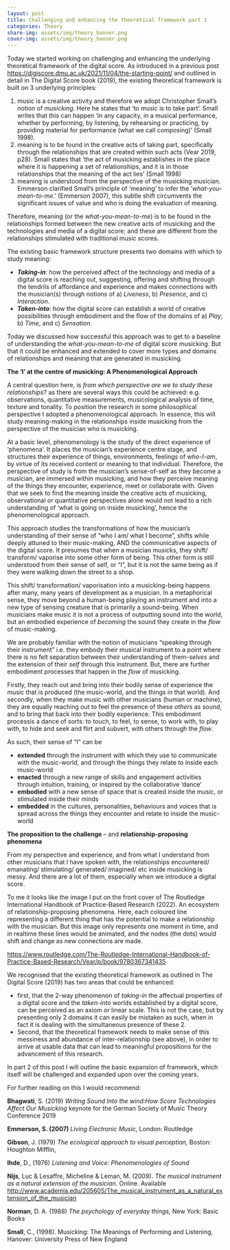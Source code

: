 ```yaml
---
layout: post
title: Challenging and enhancing the theoretical framework part 1
categories: Theory
share-img: assets/img/theory_banner.png
cover-img: assets/img/theory_banner.png
---
```

<p>Today we started working on challenging and enhancing the underlying theoretical framework of the digital score. As introduced in a previous post <a href="https://digiscore.dmu.ac.uk/2021/11/04/the-starting-point/">https://digiscore.dmu.ac.uk/2021/11/04/the-starting-point/</a> and outlined in detail in The Digital Score book (2019), the existing theoretical framework is built on 3 underlying principles:</p>



<ol type="1"><li>music is a creative activity and therefore we adopt Christopher Small’s notion of <em>musicking</em>. Here he states that ‘to music is to take part’. Small writes that this can happen ‘in any capacity, in a musical performance, whether by performing, by listening, by rehearsing or practicing, by providing material for performance (what we call composing)’ (Small 1998).</li><li>meaning is to be found in the creative acts of taking part, specifically through the relationships that are created within such acts (Vear 2019, p28). Small states that ‘the act of musicking establishes in the place where it is happening a set of relationships, and it is in those relationships that the meaning of the act lies’ (Small 1998)</li><li>meaning is understood from the perspective of the musicking musician. Emmerson clarified Small’s principle of ‘meaning’ to infer the ‘<em>what-you-mean-to-me</em>.’ (Emmerson 2007), this subtle shift circumvents the significant issues of value and who is doing the evaluation of meaning.</li></ol>



<p>Therefore, meaning (or the <em>what-you-mean-to-me</em>) is to be found in the relationships formed between the new creative acts of musicking and the technologies and media of a digital score; and these are different from the relationships stimulated with traditional music scores.</p>



<p>The existing basic framework structure presents two domains with which to study meaning:</p>



<ul><li><strong><em>Taking-in</em></strong><em>:</em> how the perceived affect of the technology and media of a digital score is reaching out, suggesting, offering and shifting through the tendrils of affordance and experience and makes connections with the musician(s) through notions of a) <em>Liveness</em>, b) <em>Presence</em>, and c) <em>Interaction</em>.</li><li><strong><em>Taken-into</em></strong>: how the digital score can establish a world of creative possibilities through embodiment and the flow of the domains of a) <em>Play</em>, b) <em>Time</em>, and c) <em>Sensation</em>.</li></ul>



<p>Today we discussed how successful this approach was to get to a baseline of understanding the <em>what-you-mean-to-me</em> of digital score musicking. But that it could be enhanced and extended to cover more types and domains of relationships and meaning that are generated in musicking.</p>



<p><strong>The ‘I’ at the centre of musicking: A Phenomenological Approach</strong></p>



<p>A central question here, is <em>from which perspective are we to study these relationships</em>? as there are several ways this could be achieved: e.g. observations, quantitative measurements, musicological analysis of time, texture and tonality. To position the research in some philosophical perspective I adopted a phenomenological approach. In essence, this will study meaning-making in the relationships inside musicking from the perspective of the musician who is musicking.</p>



<p>At a basic level, phenomenology is the study of the direct experience of ‘phenomena’. It places the musician’s experience centre stage, and structures their experience of things, environments, feelings of <em>who-I-am</em>, by virtue of its received content or meaning to that individual. Therefore, the perspective of study is from the musician’s sense-of-self as they become a musician, are immersed within musicking, and how they perceive meaning of the things they encounter, experience, meet or collaborate with. Given that we seek to find the meaning inside the creative acts of musicking, observational or quantitative perspectives alone would not lead to a rich understanding of ‘what is going on inside musicking’, hence the phenomenological approach.</p>



<p>This approach studies the transformations of how the musician’s understanding of their sense of “who I am/ what I become”, shifts while deeply attuned to their music-making, AND the communicative aspects of the digital score. It presumes that when a musician musicks, they shift/ transform/ vaporise into some other form of being. This other form is still understood from their sense of self, or “I”, but it is not the same being as if they were walking down the street to a shop.</p>



<p>This shift/ transformation/ vaporisation into a musicking-being happens after many, many years of development as a musician. In a metaphorical sense, they move beyond a human-being playing an instrument and into a new type of sensing creature that is primarily a sound-being. When musicians make music it is not a process of outputting sound into the world, but an embodied experience of <em>becoming</em> the sound they create in the <em>flow</em> of music-making.</p>



<p>We are probably familiar with the notion of musicians “speaking through their instrument” i.e. they embody their musical instrument to a point where there is no felt separation between their understanding of them-<em>selves</em> and the extension of their <em>self</em> through this instrument. But, there are further embodiment processes that happen in the <em>flow</em> of musicking.</p>



<p>Firstly, they reach out and bring into their bodily sense of experience the music that is produced (the music-world, and the things in that world). And secondly, when they make music with other musicians (human or machine), they are equally reaching out to feel the presence of these <em>others</em> as sound, and to bring that back into their bodily experience. This embodiment processis a dance of sorts: to touch, to feel, to sense, to work with, to play with, to hide and seek and flirt and subvert, with others through the <em>flow</em>.</p>



<p>As such, their sense of “I” can be</p>



<ul><li><strong>extended</strong> through the instrument with which they use to communicate with the music-world, and through the things they relate to inside each music-world</li><li><strong>enacted</strong> through a new range of skills and engagement activities through intuition, training, or inspired by the collaborative ‘dance’</li><li><strong>embodied</strong> with a new sense of space that is created inside the music, or stimulated inside their minds</li><li><strong>embedded</strong> in the cultures, personalities, behaviours and voices that is spread across the things they encounter and relate to inside the music-world</li></ul>



<p><strong>The proposition to the challenge</strong> &#8211; and <meta charset="utf-8"><strong>relationship-proposing phenomena</strong></p>



<p>From my perspective and experience, and from what I understand from other musicians that I have spoken with, the relationships encountered/ emanating/ stimulating/ generated/ imagined/ etc inside musicking is messy. And there are a lot of them, especially when we introduce a digital score. </p>



<p>To me it looks like the image I put on the front cover of The Routledge International Handbook of Practice-Based Research (2022). An ecosystem of relationship-proposing phenomena. Here, each coloured line representing a different thing that has the potential to make a relationship with the musician. But this image only represents one moment in time, and in realtime these lines would be animated, and the nodes (the dots) would shift and change as new connections are made.</p>



<p><a href="https://www.routledge.com/The-Routledge-International-Handbook-of-Practice-Based-Research/Vear/p/book/9780367341435">https://www.routledge.com/The-Routledge-International-Handbook-of-Practice-Based-Research/Vear/p/book/9780367341435</a></p>



<p>We recognised that the existing theoretical framework as outlined in The Digital Score (2019) has two areas that could be enhanced:</p>



<ul><li>first, that the 2-way phenomenon of <em>taking-in</em> the affectual properties of a digital score and the <em>taken-into</em> worlds established by a digital score, can be perceived as an axiom or linear scale. This is not the case, but by presenting only 2 domains it can easily be mistaken as such, when in fact it is dealing with the simultaneous presence of these 2.</li><li>Second, that the theoretical framework needs to make sense of this messiness and abundance of inter-relationship (see above), in order to arrive at usable data that can lead to meaningful propositions for the advancement of this research.</li></ul>



<p>In part 2 of this post I will outline the basic expansion of framework, which itself will be challenged and expanded upon over the coming years.</p>



<p>For further reading on this I would recommend:</p>



<p><strong>Bhagwati</strong>, S. (2019) <em>Writing Sound Into the wind:How Score Technologies Affect Our Musicking </em>keynote for the German Society of Music Theory Conference 2019</p>



<p><strong>Emmerson, S. (2007) </strong><em>Living Electronic Music</em>, London: Routledge</p>



<p><strong>Gibson</strong>, J. (1979) <em>The ecological approach to visual perception,</em> Boston: Houghton Mifflin,</p>



<p><strong>Ihde</strong>, D., (1976) <em>Listening and Voice: Phenomenologies of Sound</em>&nbsp;</p>



<p><strong>Nijs</strong>, Luc &amp; Lesaffre, Micheline &amp; Leman, M. (2009). <em>The musical instrument as a natural extension of the musician.</em> Online. Available <a href="http://www.academia.edu/205605/The_musical_instrument_as_a_natural_extension_of_the_musician">http://www.academia.edu/205605/The_musical_instrument_as_a_natural_extension_of_the_musician</a></p>



<p><strong>Norman</strong>, D. A. (1988) <em>The psychology of everyday things,</em> New York: Basic Books</p>



<p><strong>Small</strong>, C., (1998). Musicking: The Meanings of Performing and Listening, Hanover: University Press of New England</p>
